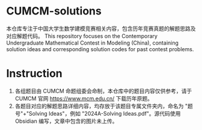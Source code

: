 # CUMCM-solutions
本仓库专注于中国大学生数学建模竞赛相关内容，包含历年竞赛真题的解题思路及对应解题代码。
This repository focuses on the Contemporary Undergraduate Mathematical Contest in Modeling (China), containing solution ideas and corresponding solution codes for past contest problems.


# Instruction
1. 各组题目由 CUMCM 命题组委会命制，本仓库中的题目内容仅供参考，请于 CUMCM 官网 https://www.mcm.edu.cn/ 下载历年原题。
2. 各题目对应的解题思路详细内容，均存放于该题目专属文件夹内，命名为 "题号"+"Solving Ideas"，例如 "2024A-Solving Ideas.pdf"。源代码使用 Obsidian 编写，文章中包含的图片未上传。
